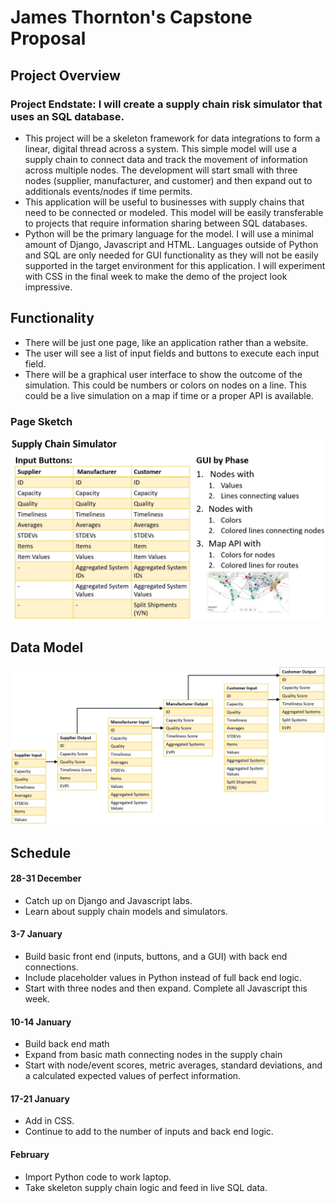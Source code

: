 # James Thornton's Capstone Proposal

## Project Overview

### Project Endstate: I will create a supply chain risk simulator that uses an SQL database. 
- This project will be a skeleton framework for data integrations to form a linear, digital thread across a system. This simple model will use a supply chain to connect data and track the movement of information across multiple nodes. The development will start small with three nodes (supplier, manufacturer, and customer) and then expand out to additionals events/nodes if time permits. 
- This application will be useful to businesses with supply chains that need to be connected or modeled. This model will be easily transferable to projects that require information sharing between SQL databases.
- Python will be the primary language for the model. I will use a minimal amount of Django, Javascript and HTML. Languages outside of Python and SQL are only needed for GUI functionality as they will not be easily supported in the target environment for this application. I will experiment with CSS in the final week to make the demo of the project look impressive.

## Functionality

- There will be just one page, like an application rather than a website. 
- The user will see a list of input fields and buttons to execute each input field.
- There will be a graphical user interface to show the outcome of the simulation. This could be numbers or colors on nodes on a line. This could be a live simulation on a map if time or a proper API is available. 

### Page Sketch

![Sketch](mockup.jpg)

## Data Model

![Data Model](datamodel.jpg)

## Schedule

#### 28-31 December
- Catch up on Django and Javascript labs. 
- Learn about supply chain models and simulators.
#### 3-7 January
- Build basic front end (inputs, buttons, and a GUI) with back end connections. 
- Include placeholder values in Python instead of full back end logic. 
- Start with three nodes and then expand. Complete all Javascript this week.
#### 10-14 January
- Build back end math
- Expand from basic math connecting nodes in the supply chain
- Start with node/event scores, metric averages, standard deviations, and a calculated expected values of perfect information. 
#### 17-21 January
- Add in CSS. 
- Continue to add to the number of inputs and back end logic.
#### February
- Import Python code to work laptop.
- Take skeleton supply chain logic and feed in live SQL data.